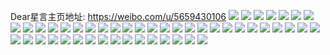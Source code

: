 Dear星言主页地址: https://weibo.com/u/5659430106 
![](https://wx4.sinaimg.cn/mw2000/006b0oiKly1h9iu9s9963j30u01v07eh.jpg) 
![](https://wx4.sinaimg.cn/mw2000/006b0oiKly1h9iu9sqobij30u01v0guy.jpg) 
![](https://wx4.sinaimg.cn/mw2000/006b0oiKly1h9iu9t7d2bj30u01v0qcf.jpg) 
![](https://wx4.sinaimg.cn/mw2000/006b0oiKly1h5tj0bkz4rj31o00u0q5x.jpg) 
![](https://wx4.sinaimg.cn/mw2000/006b0oiKly1h5d7a2hvhkj30u00u0jw0.jpg) 
![](https://wx4.sinaimg.cn/mw2000/006b0oiKly1h5d7a3f4mlj31400u048g.jpg) 
![](https://wx4.sinaimg.cn/mw2000/006b0oiKly1h544xu3x5gj31400u043i.jpg) 
![](https://wx4.sinaimg.cn/mw2000/006b0oiKly1h544xv1hvzj31400u0gps.jpg) 
![](https://wx4.sinaimg.cn/mw2000/006b0oiKly1h4y0p8stvuj30u01rvk0z.jpg) 
![](https://wx4.sinaimg.cn/mw2000/006b0oiKly1h4y0p9im5bj30u01lethn.jpg) 
![](https://wx4.sinaimg.cn/mw2000/006b0oiKly1h4y0paew1tj30u01ibahg.jpg) 
![](https://wx4.sinaimg.cn/mw2000/006b0oiKly1h4y0pb16c8j30u01ojjy4.jpg) 
![](https://wx4.sinaimg.cn/mw2000/006b0oiKly1h4y0pbiakej30u01f0dnd.jpg) 
![](https://wx4.sinaimg.cn/mw2000/006b0oiKly1h4y0pc5c9mj30u01djwl5.jpg) 
![](https://wx4.sinaimg.cn/mw2000/006b0oiKly1h4y0pcpn3wj31400qo487.jpg) 
![](https://wx4.sinaimg.cn/mw2000/006b0oiKly1h4y0pdd9rdj30u021414i.jpg) 
![](https://wx4.sinaimg.cn/mw2000/006b0oiKly1h4y0pe5i8sj30u01zqn7x.jpg) 
![](https://wx4.sinaimg.cn/mw2000/006b0oiKly1h4kag8nynij31420u0gqm.jpg) 
![](https://wx4.sinaimg.cn/mw2000/006b0oiKly1h4kag95ve4j31400u0myq.jpg) 
![](https://wx4.sinaimg.cn/mw2000/006b0oiKly1h4kag9n3m7j31400u0mzd.jpg) 
![](https://wx4.sinaimg.cn/mw2000/006b0oiKly1h4kaga5vkbj31400u0tbp.jpg) 
![](https://wx4.sinaimg.cn/mw2000/006b0oiKly1h4kagawpyxj30u01400wn.jpg) 
![](https://wx4.sinaimg.cn/mw2000/006b0oiKly1h4kagbldjbj30u014078c.jpg) 
![](https://wx4.sinaimg.cn/mw2000/006b0oiKly1h4kagc56kyj30u014075z.jpg) 
![](https://wx4.sinaimg.cn/mw2000/006b0oiKly1h4kagcztomj31400u0jtk.jpg) 
![](https://wx4.sinaimg.cn/mw2000/006b0oiKly1h4kagdnwtxj31400u00vm.jpg) 
![](https://wx4.sinaimg.cn/mw2000/006b0oiKly1gyxr38qanlj30qo1mpdtm.jpg) 
![](https://wx4.sinaimg.cn/mw2000/006b0oiKly1gqvkrr09naj30jg0jdgol.jpg) 
![](https://wx4.sinaimg.cn/mw2000/006b0oiKly1gpyqyk6f0wj31mq1mqaba.jpg) 
![](https://wx4.sinaimg.cn/mw2000/006b0oiKly1gpjmtxl5qwj31w02ioqv9.jpg) 
![](https://wx4.sinaimg.cn/mw2000/006b0oiKly1gpjmu6w7wkj32ip2ipnpk.jpg) 
![](https://wx4.sinaimg.cn/mw2000/006b0oiKly1gpjmublca7j31w12ipx6r.jpg) 
![](https://wx4.sinaimg.cn/mw2000/006b0oiKly1gpjmugse1lj32ip2ipnph.jpg) 
![](https://wx4.sinaimg.cn/mw2000/006b0oiKly1gpjlxaau0lj31og2ioe83.jpg) 
![](https://wx4.sinaimg.cn/mw2000/006b0oiKly1gmpuxn31npj318g18ganp.jpg) 
![](https://wx4.sinaimg.cn/mw2000/006b0oiKly1gl43vf7vovj31ez2inhdv.jpg) 
![](https://wx4.sinaimg.cn/mw2000/006b0oiKly1gjmzjq2grvj30u01o0q5w.jpg) 
![](https://wx4.sinaimg.cn/mw2000/006b0oiKly1gcba9blwd8j30tz0z00z6.jpg) 
![](https://wx4.sinaimg.cn/mw2000/006b0oiKly1ga0m9wzjjdj31e01uoe81.jpg) 
![](https://wx4.sinaimg.cn/mw2000/006b0oiKly1g8nbezwjawj30u00u07cc.jpg) 
![](https://wx4.sinaimg.cn/mw2000/006b0oiKly1g8nbf0tz6wj30u00u0q70.jpg) 
![](https://wx4.sinaimg.cn/mw2000/006b0oiKly1g8nbf236eoj30u00u0174.jpg) 
![](https://wx4.sinaimg.cn/mw2000/006b0oiKly1g8nbf3q4ywj30u00u0wsm.jpg) 
![](https://wx4.sinaimg.cn/mw2000/006b0oiKly1g8nbj3jj32j30qo0qowgm.jpg) 
![](https://wx4.sinaimg.cn/mw2000/006b0oiKly1g8nbf55op3j30u00u07ia.jpg) 
![](https://wx4.sinaimg.cn/mw2000/006b0oiKly1g8nbf6jpdhj30u00u014d.jpg) 
![](https://wx4.sinaimg.cn/mw2000/006b0oiKly1g8nbf8qh4oj30u00u0duy.jpg) 
![](https://wx4.sinaimg.cn/mw2000/006b0oiKly1g8nbfb2lhbj30u00u0qiu.jpg) 
